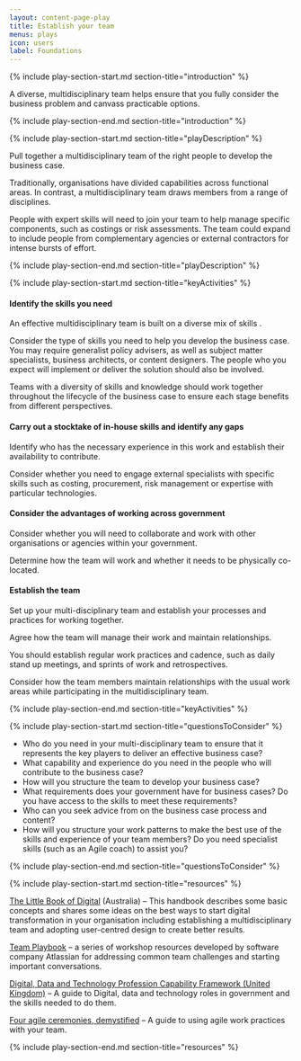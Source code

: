 ```yaml
---
layout: content-page-play
title: Establish your team
menus: plays
icon: users
label: Foundations
---
```


<!--start include wraps the section in starting HTML for styling purposes -->
{% include play-section-start.md section-title="introduction" %}


<p>A diverse, multidisciplinary team helps ensure that you fully consider the business problem and canvass practicable options.</p>
<!--end include -->
{% include play-section-end.md section-title="introduction" %}





<!--start include wraps the section in starting HTML for styling purposes -->
{% include play-section-start.md section-title="playDescription" %}

<p>Pull together a multidisciplinary team of the right people to develop the business case.</p>
<p>Traditionally, organisations have divided capabilities across functional areas. In contrast, a multidisciplinary team draws members from a range of disciplines.</p>
<p>People with expert skills will need to join your team to help manage specific components, such as costings or risk assessments. The team could expand to include people from complementary agencies or external contractors for intense bursts of effort.</p>

<!--end include -->
{% include play-section-end.md section-title="playDescription" %}




<!--start include wraps the section in starting HTML for styling purposes -->
{% include play-section-start.md section-title="keyActivities" %}
<h4>Identify the skills you need</h4>
<p>An effective multidisciplinary team is built on a diverse mix of skills&nbsp;.</p>
<p>Consider the type of skills you need to help you develop the business case. You may require generalist policy advisers, as well as subject matter specialists, business architects, or content designers. The people who you expect will implement or deliver the solution should also be involved.</p>
<p>Teams with a diversity of skills and knowledge should work together throughout the lifecycle of the business case to ensure each stage benefits from different perspectives.</p>
<h4>Carry out a stocktake of in-house skills and identify any gaps</h4>
<p>Identify who has the necessary experience in this work and establish their availability to contribute.</p>
<p>Consider whether you need to engage external specialists with specific skills such as costing, procurement, risk management or expertise with particular technologies.</p>
<h4>Consider the advantages of working across government</h4>
<p>Consider whether you will need to collaborate and work with other organisations or agencies within your government.</p>
<p>Determine how the team will work and whether it needs to be physically co-located.</p>
<h4>Establish the team</h4>
<p>Set up your multi-disciplinary team and establish your processes and practices for working together.</p>
<p>Agree how the team will manage their work and maintain relationships.</p>
<p>You should establish regular work practices and cadence, such as daily stand up meetings, and sprints of work and retrospectives.</p>
<p>Consider how the team members maintain relationships with the usual work areas while participating in the multidisciplinary team.</p>

<!--end include -->
{% include play-section-end.md section-title="keyActivities" %}




<!--start include wraps the section in starting HTML for styling purposes -->
{% include play-section-start.md section-title="questionsToConsider" %}
<ul>
<li>Who do you need in your multi-disciplinary team to ensure that it represents the key players to deliver an effective business case?</li>
<li>What capability and experience do you need in the people who will contribute to the business case?</li>
<li>How will you structure the team to develop your business case?</li>
<li>What requirements does your government have for business cases? Do you have access to the skills to meet these requirements?</li>
<li>Who can you seek advice from on the business case process and content?</li>
<li>How will you structure your work patterns to make the best use of the skills and experience of your team members? Do you need specialist skills (such as an Agile coach) to assist you?</li>
</ul>
<!--end include -->
{% include play-section-end.md section-title="questionsToConsider" %}




<!--start include wraps the section in starting HTML for styling purposes -->
{% include play-section-start.md section-title="resources" %}
<p><a href="https://www.dta.gov.au/blogs/thinking-and-acting-digitally-little-book-digital">The Little Book of Digital</a> (Australia) &ndash; This handbook describes some basic concepts and shares some ideas on the best ways to start digital transformation in your organisation including establishing a multidisciplinary team and adopting user-centred design to create better results.</p>
<p><a href="https://www.atlassian.com/team-playbook">Team Playbook</a> &ndash; a series of workshop resources developed by software company Atlassian for addressing common team challenges and starting important conversations.</p>

<p><a href="https://www.gov.uk/government/collections/digital-data-and-technology-profession-capability-framework">Digital, Data and Technology Profession Capability Framework (United Kingdom)</a> – A guide to Digital, data and technology roles in government and the skills needed to do them.</p>
<p><a href="https://www.atlassian.com/agile/scrum/ceremonies">Four agile ceremonies, demystified</a> – A guide to using agile work practices with your team.</p>



<!--end include -->
{% include play-section-end.md section-title="resources" %}



